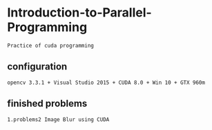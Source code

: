 # Introduction-to-Parallel-Programming
    Practice of cuda programming
    
## configuration
    opencv 3.3.1 + Visual Studio 2015 + CUDA 8.0 + Win 10 + GTX 960m
 
## finished problems
    1.problems2 Image Blur using CUDA 
